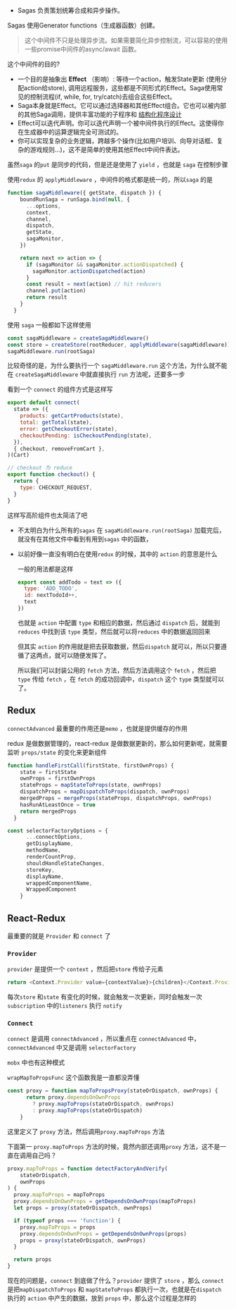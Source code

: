 - Sagas 负责策划统筹合成和异步操作。

Sagas 使用Generator functions（生成器函数）创建。

> 这个中间件不只是处理异步流。如果需要简化异步控制流，可以容易的使用一些promise中间件的async/await 函数。

这个中间件的目的?

- 一个目的是抽象出 **Effect** （影响）: 等待一个action，触发State更新 (使用分配action给store), 调用远程服务，这些都是不同形式的Effect。Saga使用常见的控制流程(if, while, for, try/catch)去组合这些Effect。
- Saga本身就是Effect。它可以通过选择器和其他Effect组合。它也可以被内部的其他Saga调用，提供丰富功能的子程序和 [结构化程序设计](https://en.wikipedia.org/wiki/Structured_programming)
- Effect可以迭代声明。你可以迭代声明一个被中间件执行的Effect。这使得你在生成器中的运算逻辑完全可测试的。
- 你可以实现复杂的业务逻辑，跨越多个操作(比如用户培训、向导对话框、复杂的游戏规则...)，这不是简单的使用其他Effect中间件表达。



虽然`saga` 的`put` 是同步的代码，但是还是使用了 `yield` ，也就是 `saga` 在控制步骤 

使用`redux` 的 `applyMiddleware` ，中间件的格式都是统一的，所以`saga` 的是

``` js
function sagaMiddleware({ getState, dispatch }) {
    boundRunSaga = runSaga.bind(null, {
      ...options,
      context,
      channel,
      dispatch,
      getState,
      sagaMonitor,
    })

    return next => action => {
      if (sagaMonitor && sagaMonitor.actionDispatched) {
        sagaMonitor.actionDispatched(action)
      }
      const result = next(action) // hit reducers
      channel.put(action)
      return result
    }
  }
```

使用 `saga`  一般都如下这样使用

```js
const sagaMiddleware = createSagaMiddleware()
const store = createStore(rootReducer, applyMiddleware(sagaMiddleware))
sagaMiddleware.run(rootSaga)
```

比较奇怪的是，为什么要执行一个 `sagaMiddleware.run` 这个方法，为什么就不能在 `createSagaMiddleware` 中就直接执行 `run` 方法呢，还要多一步

看到一个 `connect` 的组件方式是这样写

```js
export default connect(
  state => ({
    products: getCartProducts(state),
    total: getTotal(state),
    error: getCheckoutError(state),
    checkoutPending: isCheckoutPending(state),
  }),
  { checkout, removeFromCart },
)(Cart)

// checkout 为 reduce 
export function checkout() {
  return {
    type: CHECKOUT_REQUEST,
  }
}
```

这样写高阶组件也太简洁了吧

- 不太明白为什么所有的`sagas` 在 `sagaMiddleware.run(rootSaga)` 加载完后，就没有在其他文件中看到有用到`sagas` 中的函数，

- 以前好像一直没有明白在使用`redux` 的时候，其中的 `action` 的意思是什么

  一般的用法都是这样 

  ```js
  export const addTodo = text => ({
    type: 'ADD_TODO',
    id: nextTodoId++,
    text
  })
  ```

  也就是 `action` 中配置 `type` 和相应的数据，然后通过 `dispatch` 后，就能到`reduces` 中找到该 `type` 类型，然后就可以将`reduces` 中的数据返回回来

  但其实 `action` 的作用就是把去获取数据，然后`dispatch` 就可以，所以只要遵循了这两点，就可以随便发挥了。

  所以我们可以封装公用的 `fetch` 方法，然后方法调用这个 `fetch` ，然后把 `type` 传给 `fetch` ，在 `fetch` 的成功回调中，`dispatch` 这个 `type` 类型就可以了。



## Redux

`connectAdvanced` 最重要的作用还是`memo` ，也就是提供缓存的作用

redux  是做数据管理的，react-redux 是做数据更新的，那么如何更新呢，就需要监听 `props/state` 的变化来更新组件



```js
function handleFirstCall(firstState, firstOwnProps) {
    state = firstState
    ownProps = firstOwnProps
    stateProps = mapStateToProps(state, ownProps)
    dispatchProps = mapDispatchToProps(dispatch, ownProps)
    mergedProps = mergeProps(stateProps, dispatchProps, ownProps)
    hasRunAtLeastOnce = true
    return mergedProps
  }

const selectorFactoryOptions = {
      ...connectOptions,
      getDisplayName,
      methodName,
      renderCountProp,
      shouldHandleStateChanges,
      storeKey,
      displayName,
      wrappedComponentName,
      WrappedComponent
    }
```

## React-Redux

最重要的就是 `Provider` 和 `connect` 了

### `Provider`

`provider` 是提供一个 `context` ，然后把`store` 传给子元素

```js
return <Context.Provider value={contextValue}>{children}</Context.Provider>
```

每次`store` 和`state` 有变化的时候，就会触发一次更新，同时会触发一次`subscription` 中的`listeners` 执行 `notify `

### `Connect` 

`connect` 是调用 `connectAdvanced` ，所以重点在 `connectAdvanced` 中，`connectAdvanced` 中又是调用 `selectorFactory` 

`mobx` 中也有这种模式

`wrapMapToPropsFunc` 这个函数我是一直都没弄懂

```js
const proxy = function mapToPropsProxy(stateOrDispatch, ownProps) {
      return proxy.dependsOnOwnProps
        ? proxy.mapToProps(stateOrDispatch, ownProps)
        : proxy.mapToProps(stateOrDispatch)
    }
```

这里定义了 `proxy` 方法，然后调用`proxy.mapToProps` 方法

下面第一 `proxy.mapToProps` 方法的时候，竟然内部还调用`proxy` 方法，这不是一直在调用自己吗？

```js
proxy.mapToProps = function detectFactoryAndVerify(
	stateOrDispatch,
 	ownProps
) {
  proxy.mapToProps = mapToProps
  proxy.dependsOnOwnProps = getDependsOnOwnProps(mapToProps)
  let props = proxy(stateOrDispatch, ownProps)

  if (typeof props === 'function') {
    proxy.mapToProps = props
    proxy.dependsOnOwnProps = getDependsOnOwnProps(props)
    props = proxy(stateOrDispatch, ownProps)
  }

  return props
}
```

现在的问题是，`connect` 到底做了什么？`provider` 提供了 `store` ，那么 `connect ` 是把`mapDispatchToProps` 和 `mapStateToProps` 都执行一次，也就是在`dispatch` 执行的 `action` 中产生的数据，放到 `props` 中，那么这个过程是怎样的